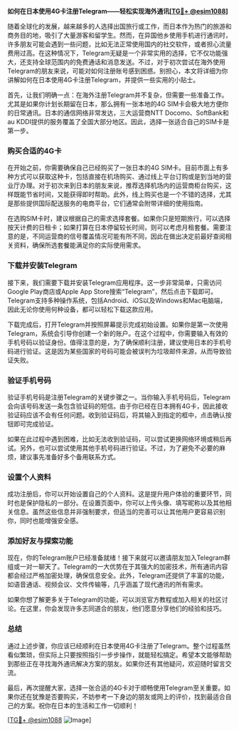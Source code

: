 **如何在日本使用4G卡注册Telegram——轻松实现海外通讯[[TG💪+ @esim1088](https://t.me/s/esim1088)]**

随着全球化的发展，越来越多的人选择出国旅行或工作，而日本作为热门的旅游和商务目的地，吸引了大量游客和留学生。然而，在异国他乡使用手机进行通讯时，许多朋友可能会遇到一些问题，比如无法正常使用国内的社交软件，或者担心流量费用过高。在这种情况下，Telegram无疑是一个非常实用的选择，它不仅功能强大，还支持全球范围内的免费通话和消息发送。不过，对于初次尝试在海外使用Telegram的朋友来说，可能对如何注册账号感到困惑。别担心，本文将详细为你讲解如何在日本使用4G卡注册Telegram，并提供一些实用的小贴士。

首先，让我们明确一点：在海外注册Telegram并不复杂，但需要一些准备工作。尤其是如果你计划长期留在日本，那么拥有一张本地的4G SIM卡会极大地方便你的日常通讯。日本的通信网络非常发达，三大运营商NTT Docomo、SoftBank和au KDDI提供的服务覆盖了全国大部分地区。因此，选择一张适合自己的SIM卡是第一步。

### **购买合适的4G卡**

在开始之前，你需要确保自己已经购买了一张日本的4G SIM卡。目前市面上有多种方式可以获取这种卡，包括直接在机场购买、通过线上平台订购或是到当地的营业厅办理。对于初次来到日本的朋友来说，推荐选择机场内的运营商柜台购买，这样既能节省时间，又能获得即时帮助。此外，线上购买也是一个不错的选择，尤其是那些提供国际配送服务的电商平台，它们通常会附带详细的使用指南。

在选购SIM卡时，建议根据自己的需求选择套餐。如果你只是短期旅行，可以选择按天计费的日租卡；如果打算在日本停留较长时间，则可以考虑月租套餐。需要注意的是，不同运营商的信号覆盖情况可能有所不同，因此在做出决定前最好查阅相关资料，确保所选套餐能满足你的实际使用需求。

### **下载并安装Telegram**

接下来，我们需要下载并安装Telegram应用程序。这一步非常简单，只需访问Google Play商店或Apple App Store搜索“Telegram”，然后点击下载即可。Telegram支持多种操作系统，包括Android、iOS以及Windows和Mac电脑端，因此无论你使用何种设备，都可以轻松下载这款应用。

下载完成后，打开Telegram并按照屏幕提示完成初始设置。如果你是第一次使用Telegram，系统会引导你创建一个新的账户。在这个过程中，你需要输入有效的手机号码以验证身份。值得注意的是，为了确保顺利注册，建议使用日本的手机号码进行验证。这是因为某些国家的号码可能会被误判为垃圾邮件来源，从而导致验证失败。

### **验证手机号码**

验证手机号码是注册Telegram的关键步骤之一。当你输入手机号码后，Telegram会向该号码发送一条包含验证码的短信。由于你已经在日本拥有4G卡，因此接收验证码应该不会有任何问题。收到验证码后，将其输入到指定的框中，点击确认按钮即可完成验证。

如果在此过程中遇到困难，比如无法收到验证码，可以尝试更换网络环境或稍后再试。另外，也可以尝试使用其他手机号码进行验证。不过，为了避免不必要的麻烦，建议事先准备好多个备用联系方式。

### **设置个人资料**

成功注册后，你可以开始设置自己的个人资料。这是提升用户体验的重要环节，同时也是保护隐私的一部分。在设置页面中，你可以上传头像、填写昵称以及其他相关信息。虽然这些信息并非强制要求，但适当的完善可以让其他用户更容易识别你，同时也能增强安全感。

### **添加好友与探索功能**

现在，你的Telegram账户已经准备就绪！接下来就可以邀请朋友加入Telegram群组或一对一聊天了。Telegram的一大优势在于其强大的加密技术，所有通讯内容都会经过严格加密处理，确保信息安全。此外，Telegram还提供了丰富的功能，如语音通话、视频会议、文件传输等，几乎涵盖了现代通讯的所有需求。

如果你想了解更多关于Telegram的功能，可以浏览官方教程或加入相关的社区讨论。在这里，你会发现许多志同道合的朋友，他们愿意分享他们的经验和技巧。

### **总结**

通过上述步骤，你应该已经顺利在日本使用4G卡注册了Telegram。整个过程虽然看似繁琐，但实际上只要按照指引一步步操作，就能轻松搞定。希望本文能够帮助到那些正在寻找海外通讯解决方案的朋友。如果你还有其他疑问，欢迎随时留言交流。

最后，再次提醒大家，选择一张合适的4G卡对于顺畅使用Telegram至关重要。如果你还在犹豫是否要购买，不妨参考一下身边的朋友或网上的评价，找到最适合自己的方案。祝你在日本的生活和工作一切顺利！

[[TG💪+ @esim1088](https://t.me/s/esim1088) ![Image](https://i.postimg.cc/4NQfJmqS/Snipaste-2025-05-13-00-14-12.png)]